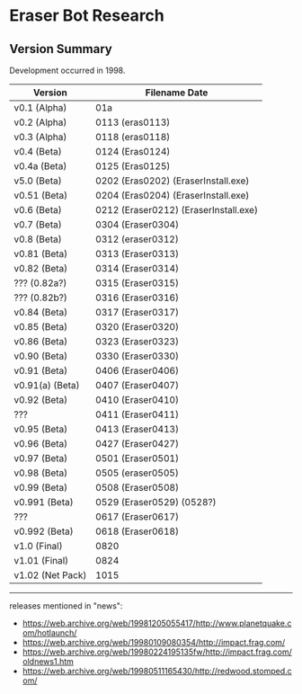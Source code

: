 # Eraser Bot Research


## Version Summary

Development occurred in 1998.

Version | Filename Date
--- | ---
v0.1 (Alpha) 	| 01a
v0.2 (Alpha)	| 0113 (eras0113)
v0.3 (Alpha) 	| 0118 (eras0118)
v0.4 (Beta)		| 0124 (Eras0124)
v0.4a (Beta)  	| 0125 (Eras0125)
v5.0 (Beta)		| 0202 (Eras0202) (EraserInstall.exe)
v0.51 (Beta)	| 0204 (Eras0204) (EraserInstall.exe)
v0.6 (Beta) 	| 0212 (Eraser0212) (EraserInstall.exe)
v0.7 (Beta)		| 0304 (Eraser0304)
v0.8 (Beta)		| 0312 (eraser0312)
v0.81 (Beta)	| 0313 (Eraser0313)
v0.82 (Beta)	| 0314 (Eraser0314)
???	(0.82a?)	| 0315 (Eraser0315)
???	(0.82b?)	| 0316 (Eraser0316)
v0.84 (Beta)	| 0317 (Eraser0317)
v0.85 (Beta)	| 0320 (Eraser0320)
v0.86 (Beta)	| 0323 (Eraser0323)
v0.90 (Beta)	| 0330 (Eraser0330)
v0.91 (Beta)	| 0406 (Eraser0406)
v0.91(a) (Beta)	| 0407 (Eraser0407)
v0.92 (Beta)	| 0410 (Eraser0410)
???				| 0411 (Eraser0411)
v0.95 (Beta)	| 0413 (Eraser0413)
v0.96 (Beta)	| 0427 (Eraser0427)
v0.97 (Beta)	| 0501 (Eraser0501)
v0.98 (Beta)	| 0505 (eraser0505)
v0.99 (Beta)	| 0508 (Eraser0508)
v0.991 (Beta)	| 0529 (Eraser0529) (0528?)
???				| 0617 (Eraser0617)
v0.992 (Beta)	| 0618 (Eraser0618)
v1.0 (Final)	| 0820
v1.01 (Final)	| 0824
v1.02 (Net Pack)| 1015



---

 releases mentioned in "news":

* https://web.archive.org/web/19981205055417/http://www.planetquake.com/hotlaunch/
* https://web.archive.org/web/19980109080354/http://impact.frag.com/
* https://web.archive.org/web/19980224195135fw/http://impact.frag.com/oldnews1.htm
* https://web.archive.org/web/19980511165430/http://redwood.stomped.com/



